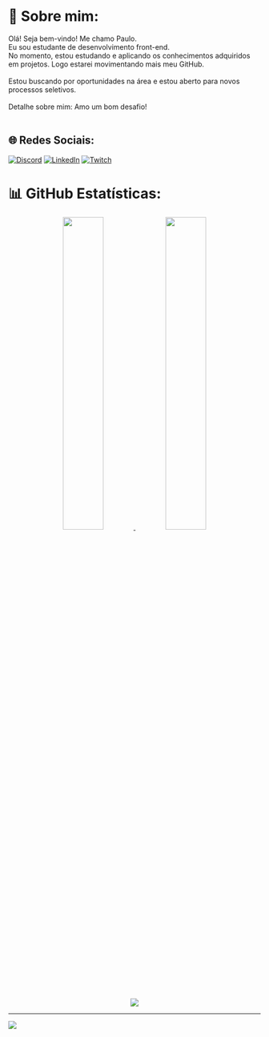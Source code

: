 # 💫 Sobre mim:
Olá! Seja bem-vindo! Me chamo Paulo.<br>Eu sou estudante de desenvolvimento front-end.<br>No momento, estou estudando e aplicando os conhecimentos adquiridos em projetos. Logo estarei movimentando mais meu GitHub.<br><br>Estou buscando por oportunidades na área e estou aberto para novos processos seletivos.<br><br>Detalhe sobre mim: Amo um bom desafio!<br><br>


## 🌐 Redes Sociais:
[![Discord](https://img.shields.io/badge/Discord-%237289DA.svg?logo=discord&logoColor=white)](htttps://discord.gg/Marquies#2044) [![LinkedIn](https://img.shields.io/badge/LinkedIn-%230077B5.svg?logo=linkedin&logoColor=white)](https://www.linkedin.com/in/paulomarquesdev) [![Twitch](https://img.shields.io/badge/Twitch-%239146FF.svg?logo=Twitch&logoColor=white)](https://www.twitch.tv/kamikaz11_)

# 📊 GitHub Estatísticas:
<div align="center">
    <a href="https://github.com/paulomarquesdev">
    <img height= "40%" src="https://github-readme-stats.vercel.app/api?username=paulomarquesdev&show_icons=true&theme=tokyonight&include_all_commits=true&count_private=true&hide_border=false"/>
    <img height= "40%" src="https://github-readme-stats.vercel.app/api/top-langs/?username=paulomarquesdev&layout=compact&langs_count=7&theme=tokyonight&hide_border=false"/><br/>
    <img src="https://github-readme-streak-stats.herokuapp.com/?user=paulomarquesdev&theme=tokyonight&hide_border=false"/>
</div>

---
[![](https://visitcount.itsvg.in/api?id=paulomarquesdev&icon=5&color=0)](https://visitcount.itsvg.in)
